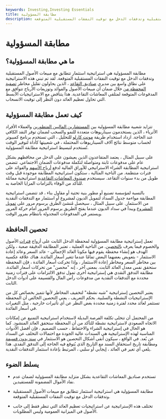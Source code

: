 ```yaml
---
keywords: Investing,Investing Essentials
title: مطابقة المسؤولية
description: مطابقة المسؤولية هي استراتيجية استثمار تتطابق مع مبيعات الأصول المستقبلية وتدفقات الدخل مع توقيت النفقات المستقبلية المتوقعة.
---
```


# مطابقة المسؤولية
## ما هي مطابقة المسؤولية؟

مطابقة المسؤولية هي استراتيجية استثمار تتطابق مع مبيعات الأصول المستقبلية وتدفقات الدخل مع توقيت النفقات المستقبلية المتوقعة. لقد تم تبني هذه الاستراتيجية على نطاق واسع بين مديري [صناديق التقاعد](/pensionplan) ، الذين يحاولون تقليل مخاطر [تصفية المحفظة من](/liquidation) خلال ضمان أن مبيعات الأصول والفوائد وتوزيعات الأرباح تتوافق مع المدفوعات المتوقعة لمتلقي المعاشات التقاعدية. هذا يتناقض مع الاستراتيجيات الأبسط التي تحاول تعظيم العائد دون النظر إلى توقيت الانسحاب.

## كيف تعمل مطابقة المسؤولية

تتزايد شعبية مطابقة المسؤولية بين [المستشارين الماليين المتطورين](/financial-advisor) والعملاء الأفراد الأثرياء ، الذين يستخدمون سيناريوهات متعددة للنمو والسحب لضمان توفر النقد الكافي عند الحاجة. ازداد استخدام طريقة [مونت كارلو](/montecarlosimulation) للتحليل ، التي تستخدم برنامج كمبيوتر لحساب متوسط نتائج آلاف السيناريوهات المحتملة ، في شعبيتها كأداة لتوفير الوقت تُستخدم لتبسيط استراتيجية مطابقة المسؤولية.

على سبيل المثال ، يعتمد المتقاعدون الذين يعيشون على الدخل من محافظهم بشكل عام على مدفوعات ثابتة ومتواصلة لتكملة مدفوعات الضمان الاجتماعي. تتضمن استراتيجية المطابقة الشراء الاستراتيجي للأوراق المالية لدفع [أرباح الأسهم](/dividend) والفوائد على فترات منتظمة. من الناحية المثالية ، ستكون استراتيجية المطابقة موجودة قبل وقت طويل من بدء سنوات التقاعد. سيستخدم [صندوق المعاشات التقاعدية](/pensionplan) استراتيجية مماثلة للتأكد من الوفاء بالتزامات المزايا الخاصة به.

بالنسبة لمؤسسة تصنيع أو مطور بنية تحتية أو مقاول بناء ، قد تتضمن استراتيجية المطابقة مواءمة جدول السداد لتمويل الديون لمشروع أو استثمار مع التدفقات النقدية من الاستثمار. على سبيل المثال ، سيحصل مُنشئ الطرق برسوم مرور على [تمويل المشروع](/projectfinance) ويبدأ في سداد الديون عندما يفتح الطريق برسوم المرور أمام حركة المرور ويستمر في المدفوعات المجدولة بانتظام بمرور الوقت.

## تحصين الحافظة

تعمل إستراتيجية مطابقة المسؤولية لمحفظة الدخل الثابت على أزواج [فترات](/duration) الأصول والخصوم فيما يعرف [بالتحصين](/immunization). من الناحية العملية ، تعتبر المطابقة الدقيقة صعبة ، ولكن الهدف هو إنشاء محفظة يقوم فيها مكونا العائد الإجمالي - عائد السعر وعائد إعادة الاستثمار - بتعويض بعضهما البعض تمامًا عندما تتغير أسعار الفائدة. هناك علاقة عكسية بين مخاطر السعر ومخاطر إعادة الاستثمار ، وإذا تحركت أسعار الفائدة ، فإن المحفظة ستحقق نفس معدل العائد الثابت. بمعنى آخر ، إنه "محصن" من تحركات أسعار الفائدة. مطابقة التدفق النقدي هي إستراتيجية أخرى تمول تدفق الالتزامات على فترات زمنية محددة مع التدفقات النقدية من مدفوعات رأس المال والقسيمة على أدوات الدخل الثابت.

يعتبر التحصين إستراتيجية "شبه نشطة" لتخفيف المخاطر لأنها تتميز بخصائص كل من الإستراتيجيات النشطة والسلبية. بحكم التعريف ، يعني التحصين الخالص أن المحفظة تستثمر لعائد محدد لفترة زمنية محددة بغض النظر عن أي تأثيرات خارجية ، مثل التغيرات في أسعار الفائدة.

من المحتمل أن تتخلى تكلفة الفرصة البديلة لاستخدام استراتيجية التمنيع عن إمكانات الاتجاه الصعودي لاستراتيجية نشطة للتأكد من أن المحفظة ستحقق العائد المنشود. كما هو الحال في إستراتيجية الشراء والاحتفاظ ، حسب التصميم ، فإن أفضل الأدوات المناسبة لهذه الإستراتيجية هي السندات عالية الجودة مع احتمالات التخلف عن السداد عن بُعد. في الواقع ، سيكون أنقى أشكال التحصين هو الاستثمار في [سند بدون قسيمة](/zero-couponbond) ومطابقة تاريخ استحقاق السند مع التاريخ الذي يُتوقع فيه الحاجة إلى التدفق النقدي. هذا يلغي أي تغير في العائد ، إيجابي أو سلبي ، المرتبط بإعادة استثمار التدفقات النقدية.

## يسلط الضوء

- تستخدم صناديق المعاشات التقاعدية بشكل متزايد مطابقة المسؤولية لضمان عدم نفاد الأموال المضمونة للمستفيدين.

- مطابقة المسؤولية هي استراتيجية استثمار تتطابق مع مبيعات الأصول المستقبلية وتدفقات الدخل مع توقيت النفقات المستقبلية المتوقعة.

- تختلف هذه الإستراتيجية عن استراتيجيات تعظيم العائد التي تنظر فقط إلى جانب الأصول في الميزانية العمومية وليس المطلوبات.

